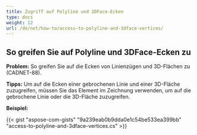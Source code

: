 ```yaml
---
title: Zugriff auf Polyline und 3DFace-Ecken
type: docs
weight: 12
url: /de/net/how-to/access-to-polyline-and-3dface-vertices/
---
```


## **So greifen Sie auf Polyline und 3DFace-Ecken zu**

**Problem:** So greifen Sie auf die Ecken von Linienzügen und 3D-Flächen zu (CADNET-88).

**Tipps:** Um auf die Ecken einer gebrochenen Linie und einer 3D-Fläche zuzugreifen, müssen Sie das Element im Zeichnung verwenden, um auf die gebrochene Linie oder die 3D-Fläche zuzugreifen.

**Beispiel:**

{{< gist "aspose-com-gists" "9a239eab0b9dda0e1c54be533ea399bb" "access-to-polyline-and-3dface-vertices.cs" >}}
